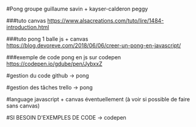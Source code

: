 #Pong 
groupe guillaume savin + kayser-calderon peggy

###tuto canvas
https://www.alsacreations.com/tuto/lire/1484-introduction.html

###tuto pong 1 balle js + canvas
https://blog.devoreve.com/2018/06/06/creer-un-pong-en-javascript/

###exemple de code pong en js sur codepen
https://codepen.io/gdube/pen/JybxxZ

#gestion du code
github -> pong

#gestion des tâches
trello -> pong

#language
javascript + canvas éventuellement (à voir si possible de faire sans canvas)

#SI BESOIN D'EXEMPLES DE CODE
 -> codepen
 
 